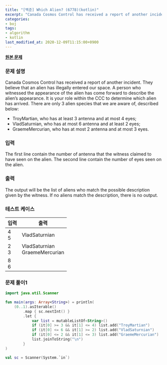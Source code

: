 ```yaml
---
title: "[백준] Which Alien? (6778)(kotlin)"
excerpt: "Canada Cosmos Control has received a report of another incident. They believe that an alien has illegally entered our space. A person who witnessed the appearance of the alien has come forward to describe the alien’s appearance. It is your role within the CCC to determine which alien has arrived. There are only 3 alien species that we are aware of, described below:"
categories:
- boj
tags:
- algorithm
- kotlin
last_modified_at: 2020-12-09T11:15:00+0900
---
```



**[원본 문제](https://www.acmicpc.net/problem/6778)**

### 문제 설명

Canada Cosmos Control has received a report of another incident. They believe that an alien has illegally entered our space. A person who witnessed the appearance of the alien has come forward to describe the alien’s appearance. It is your role within the CCC to determine which alien has arrived. There are only 3 alien species that we are aware of, described below:

* TroyMartian, who has at least 3 antenna and at most 4 eyes;
* VladSaturnian, who has at most 6 antenna and at least 2 eyes;
* GraemeMercurian, who has at most 2 antenna and at most 3 eyes.

### 입력

The first line contain the number of antenna that the witness claimed to have seen on the alien. The second line contain the number of eyes seen on the alien.

### 출력

The output will be the list of aliens who match the possible description given by the witness. If no aliens match the description, there is no output.

### 테스트 케이스

|입력|출력|
|-----|-----|
|4<br>5|VladSaturnian|
|2<br>3|VladSaturnian<br>GraemeMercurian|
|8<br>6||

### 문제 풀이1 
```kotlin
import java.util.Scanner

fun main(args: Array<String>) = println(
    (0..1).asIterable()
        .map { sc.nextInt() }
        .let {
            var list = mutableListOf<String>()
            if (it[0] >= 3 && it[1] <= 4) list.add("TroyMartian")
            if (it[0] <= 6 && it[1] >= 2) list.add("VladSaturnian")
            if (it[0] <= 2 && it[1] <= 3) list.add("GraemeMercurian")
            list.joinToString("\n")
        }
)

val sc = Scanner(System.`in`)
```

